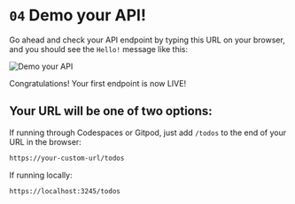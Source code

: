 # `04` Demo your API!

Go ahead and check your API endpoint by typing this URL on your browser, and you should see the `Hello!` message like this:

![Demo your API](../../assets/check-live.gif?raw=true)

Congratulations! Your first endpoint is now LIVE!

## Your URL will be one of two options:

If running through Codespaces or Gitpod, just add `/todos` to the end of your URL in the browser:

```txt
https://your-custom-url/todos
```

If running locally:

```txt
https://localhost:3245/todos
```


